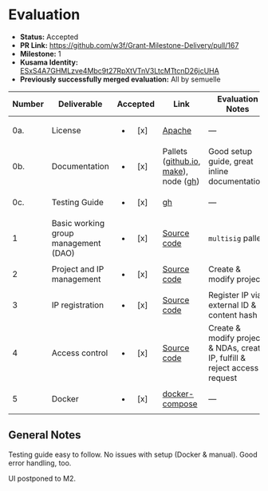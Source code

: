 # Evaluation

- **Status:** Accepted
- **PR Link:** https://github.com/w3f/Grant-Milestone-Delivery/pull/167
- **Milestone:** 1
- **Kusama Identity:** [ESxS4A7GHMLzve4Mbc9t27RpXtVTnV3LtcMTtcnD26jcUHA](https://polkascan.io/pre/kusama/account/ESxS4A7GHMLzve4Mbc9t27RpXtVTnV3LtcMTtcnD26jcUHA)
- **Previously successfully merged evaluation:** All by semuelle



| Number | Deliverable | Accepted | Link | Evaluation Notes |
| ------ | ----------- | :------: | ---- |----------------- |
| 0a. | License | <ul><li>[x] </li></ul> | [Apache](https://github.com/DEIPworld/deip-polkadot/blob/57e829e9d60c6f56f4d1a42e1b773e300cb437a2/LICENSE)| — |
| 0b.  | Documentation | <ul><li>[x] </li></ul> | Pallets ([github.io](https://deipworld.github.io/deip-polkadot/pallet_deip/index.html), [make](https://github.com/DEIPworld/deip-polkadot/blob/14cf5005a43f37ca686e346719fb43b85ef3a221/Makefile#L19)), node ([gh](https://github.com/DEIPworld/deip-polkadot/blob/14cf5005a43f37ca686e346719fb43b85ef3a221/README.md)) | Good setup guide, great inline documentation. |
| 0c.  | Testing Guide | <ul><li>[x] </li></ul> | [gh](https://github.com/DEIPworld/deip-polkadot/blob/57e829e9d60c6f56f4d1a42e1b773e300cb437a2/doc/testing-guide.md)| — |
| 1 | Basic working group management (DAO) | <ul><li>[x] </li></ul> | [Source code](https://github.com/DEIPworld/deip-polkadot/blob/polkadot-milestone-1/runtime/src/lib.rs#L291-L323)| `multisig` pallet |
| 2 | Project and IP management | <ul><li>[x] </li></ul> | [Source code](https://github.com/DEIPworld/deip-polkadot/blob/polkadot-milestone-1/pallets/deip/src/lib.rs#L348-L427)| Create & modify projects  |
| 3 | IP registration | <ul><li>[x] </li></ul> | [Source code](https://github.com/DEIPworld/deip-polkadot/blob/polkadot-milestone-1/pallets/deip/src/lib.rs#L429-L466)| Register IP via external ID & content hash |
| 4 | Access control | <ul><li>[x] </li></ul> | [Source code](https://github.com/DEIPworld/deip-polkadot/blob/polkadot-milestone-1/pallets/deip/src/lib.rs#L477-L648)| Create & modify projects & NDAs, create IP, fulfill & reject access request |
| 5 | Docker | <ul><li>[x] </li></ul> | [docker-compose](https://github.com/DEIPworld/deip-polkadot/blob/57e829e9d60c6f56f4d1a42e1b773e300cb437a2/docker-compose.yml)| — |



## General Notes

Testing guide easy to follow. No issues with setup (Docker & manual). Good error handling, too. 

UI postponed to M2.
